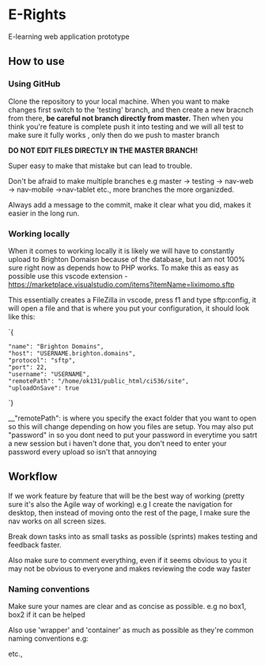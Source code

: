 # E-Rights
E-learning web application prototype

## How to use

### Using GitHub
Clone the repository to your local machine. When you want to make changes first switch to the 'testing' branch, and then create a new bracnch from there, __be careful not branch directly from master.__ Then when you think you're feature is complete push it into testing and we will all test to make sure it fully works , only then do we push to master branch

**DO NOT EDIT FILES DIRECTLY IN THE MASTER BRANCH!**


Super easy to make that mistake but can lead to trouble.

Don't be afraid to make multiple branches e.g master -> testing -> nav-web -> nav-mobile ->nav-tablet etc., more branches the more organizded.

Always add a message to the commit, make it clear what you did, makes it easier in the long run.

### Working locally
When it comes to working locally it is likely we will have to constantly upload to Brighton Domaisn because of the database, but I am not 100% sure right now as depends how to PHP works. To make this as easy as possible use this vscode extension - https://marketplace.visualstudio.com/items?itemName=liximomo.sftp

This essentially creates a FileZilla in vscode, press f1 and type sftp:config, it will open a file and that is where you put your configuration, it should look like this:

`{


    "name": "Brighton Domains",
    "host": "USERNAME.brighton.domains",
    "protocol": "sftp",
    "port": 22,
    "username": "USERNAME",
    "remotePath": "/home/ok131/public_html/ci536/site",
    "uploadOnSave": true
`}

__"remotePath": is where you specify the exact folder that you want to open so this will change depending on how you files are setup. You may also put "password" in so you dont need to put your password in everytime you satrt a new session but i haven't done that, you don't need to enter your password every upload so isn't that annoying 



## Workflow

If we work feature by feature that will be the best way of working (pretty sure it's also the Agile way of working) e.g I create the navigation for desktop, then instead of moving onto the rest of the page, I make sure the nav works on all screen sizes.

Break down tasks into as small tasks as possible (sprints) makes testing and feedback faster.

Also make sure to comment everything, even if it seems obvious to you it may not be obvious to everyone and makes reviewing the code way faster

### Naming conventions

Make sure your names are clear and as concise as possible. e.g no box1, box2 if it can be helped

Also use 'wrapper' and 'container' as much as possible as they're common naming conventions e.g:

<div class = "course-wrapper">
  <div class = "course-container">
    <div class = "course-img">
   
   etc.,
    
  


  
